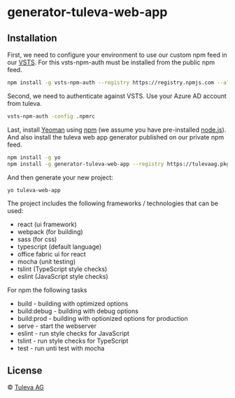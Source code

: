 # generator-tuleva-web-app

## Installation

First, we need to configure your environment to use our custom npm feed in our [VSTS](https://tulevaag.visualstudio.com).
For this vsts-npm-auth must be installed from the public npm feed.

```bash
npm install -g vsts-npm-auth --registry https://registry.npmjs.com --always-auth false
```

Second, we need to authenticate against VSTS. Use your Azure AD account from tuleva.

```bash
vsts-npm-auth -config .npmrc
```

Last, install [Yeoman](http://yeoman.io) using [npm](https://www.npmjs.com/) (we assume you have pre-installed [node.js](https://nodejs.org/)). And also install the tuleva web app generator published on our private npm feed.

```bash
npm install -g yo
npm install -g generator-tuleva-web-app --registry https://tulevaag.pkgs.visualstudio.com/_packaging/TulevaExtensions/npm/registry/
```

And then generate your new project:

```bash
yo tuleva-web-app
```

The project includes the following frameworks / technologies that can be used:
* react (ui framework)
* webpack (for building)
* sass (for css)
* typescript (default language)
* office fabric ui for react
* mocha (unit testing)
* tslint (TypeScript style checks)
* eslint (JavaScript style checks)

For npm the following tasks

* build - building with optimized options
* build:debug - building with debug options
* build:prod - building with optionized options for production
* serve - start the webserver
* eslint - run style checks for JavaScript
* tslint - run style checks for TypeScript
* test - run unti test with mocha

## License

 © [Tuleva AG](http://www.tuleva.de)

[build-image]: https://tulevaag.visualstudio.com/_apis/public/build/definitions/723f273b-a8e1-44b1-b9e5-761636473868/6/badge

[build-url]: https://tulevaag.visualstudio.com/Tuleva-ProjectTemplates/_build/index?context=mine&path=%5C&definitionId=6&_a=completed
